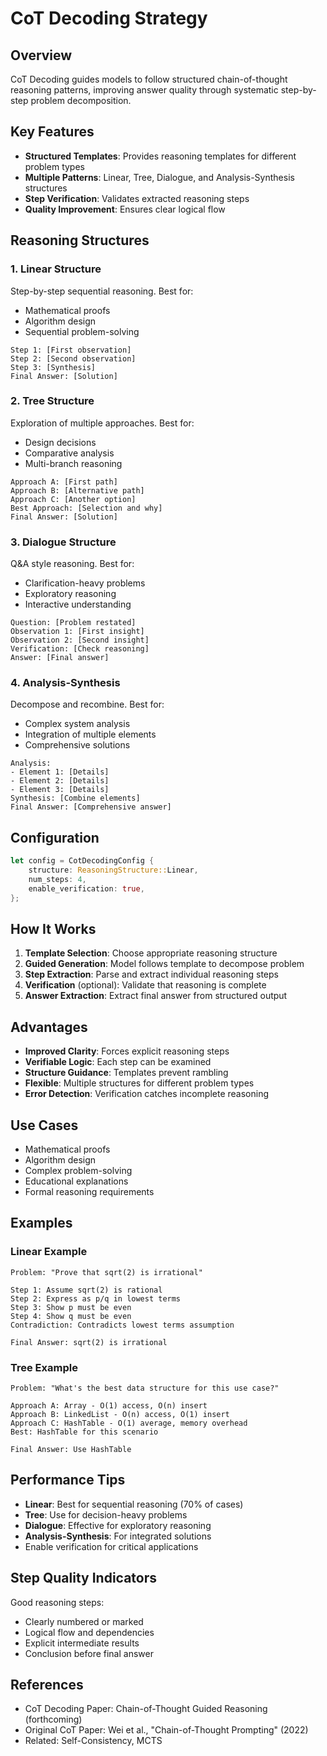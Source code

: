 # CoT Decoding Strategy

## Overview

CoT Decoding guides models to follow structured chain-of-thought reasoning patterns, improving answer quality through systematic step-by-step problem decomposition.

## Key Features

- **Structured Templates**: Provides reasoning templates for different problem types
- **Multiple Patterns**: Linear, Tree, Dialogue, and Analysis-Synthesis structures
- **Step Verification**: Validates extracted reasoning steps
- **Quality Improvement**: Ensures clear logical flow

## Reasoning Structures

### 1. Linear Structure
Step-by-step sequential reasoning. Best for:
- Mathematical proofs
- Algorithm design
- Sequential problem-solving

```
Step 1: [First observation]
Step 2: [Second observation]
Step 3: [Synthesis]
Final Answer: [Solution]
```

### 2. Tree Structure
Exploration of multiple approaches. Best for:
- Design decisions
- Comparative analysis
- Multi-branch reasoning

```
Approach A: [First path]
Approach B: [Alternative path]
Approach C: [Another option]
Best Approach: [Selection and why]
Final Answer: [Solution]
```

### 3. Dialogue Structure
Q&A style reasoning. Best for:
- Clarification-heavy problems
- Exploratory reasoning
- Interactive understanding

```
Question: [Problem restated]
Observation 1: [First insight]
Observation 2: [Second insight]
Verification: [Check reasoning]
Answer: [Final answer]
```

### 4. Analysis-Synthesis
Decompose and recombine. Best for:
- Complex system analysis
- Integration of multiple elements
- Comprehensive solutions

```
Analysis:
- Element 1: [Details]
- Element 2: [Details]
- Element 3: [Details]
Synthesis: [Combine elements]
Final Answer: [Comprehensive answer]
```

## Configuration

```rust
let config = CotDecodingConfig {
    structure: ReasoningStructure::Linear,
    num_steps: 4,
    enable_verification: true,
};
```

## How It Works

1. **Template Selection**: Choose appropriate reasoning structure
2. **Guided Generation**: Model follows template to decompose problem
3. **Step Extraction**: Parse and extract individual reasoning steps
4. **Verification** (optional): Validate that reasoning is complete
5. **Answer Extraction**: Extract final answer from structured output

## Advantages

- **Improved Clarity**: Forces explicit reasoning steps
- **Verifiable Logic**: Each step can be examined
- **Structure Guidance**: Templates prevent rambling
- **Flexible**: Multiple structures for different problem types
- **Error Detection**: Verification catches incomplete reasoning

## Use Cases

- Mathematical proofs
- Algorithm design
- Complex problem-solving
- Educational explanations
- Formal reasoning requirements

## Examples

### Linear Example
```
Problem: "Prove that sqrt(2) is irrational"

Step 1: Assume sqrt(2) is rational
Step 2: Express as p/q in lowest terms
Step 3: Show p must be even
Step 4: Show q must be even
Contradiction: Contradicts lowest terms assumption

Final Answer: sqrt(2) is irrational
```

### Tree Example
```
Problem: "What's the best data structure for this use case?"

Approach A: Array - O(1) access, O(n) insert
Approach B: LinkedList - O(n) access, O(1) insert
Approach C: HashTable - O(1) average, memory overhead
Best: HashTable for this scenario

Final Answer: Use HashTable
```

## Performance Tips

- **Linear**: Best for sequential reasoning (70% of cases)
- **Tree**: Use for decision-heavy problems
- **Dialogue**: Effective for exploratory reasoning
- **Analysis-Synthesis**: For integrated solutions
- Enable verification for critical applications

## Step Quality Indicators

Good reasoning steps:
- Clearly numbered or marked
- Logical flow and dependencies
- Explicit intermediate results
- Conclusion before final answer

## References

- CoT Decoding Paper: Chain-of-Thought Guided Reasoning (forthcoming)
- Original CoT Paper: Wei et al., "Chain-of-Thought Prompting" (2022)
- Related: Self-Consistency, MCTS
